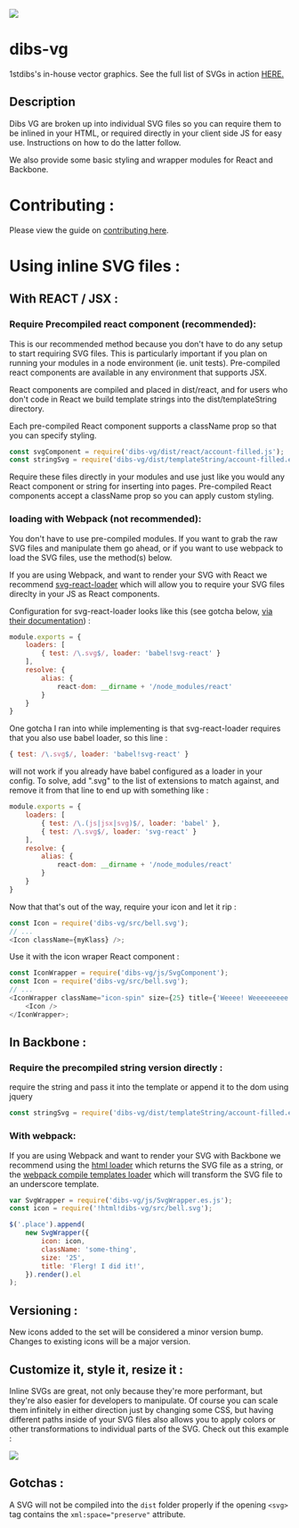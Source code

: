 ![](https://cdn.rawgit.com/1stdibs/dibs-vg/master/src/logo-no-reg.svg)

# dibs-vg

1stdibs's in-house vector graphics. See the full list of SVGs in action [HERE.](http://1stdibs.github.io/dibs-vg/)

## Description

Dibs VG are broken up into individual SVG files so you can require them to be inlined in your HTML, or required directly in your client side JS for easy use. Instructions on how to do the latter follow.

We also provide some basic styling and wrapper modules for React and Backbone.

# Contributing :

Please view the guide on [contributing here](https://github.com/1stdibs/dibs-vg/blob/master/CONTRIBUTING.md).

# Using inline SVG files :

## With REACT / JSX :

### Require Precompiled react component (recommended):

This is our recommended method because you don't have to do any setup to start requiring SVG files. This is particularly important if you plan on running your modules in a node environment (ie. unit tests). Pre-compiled react components are available in any environment that supports JSX.

React components are compiled and placed in dist/react, and for users who don't code in React we build template strings into the dist/templateString directory.

Each pre-compiled React component supports a className prop so that you can specify styling.

```js
const svgComponent = require('dibs-vg/dist/react/account-filled.js');
const stringSvg = require('dibs-vg/dist/templateString/account-filled.es.js');
```

Require these files directly in your modules and use just like you would any React component or string for inserting into pages. Pre-compiled React components accept a className prop so you can apply custom styling.

### loading with Webpack (not recommended):

You don't have to use pre-compiled modules. If you want to grab the raw SVG files and manipulate them go ahead, or if you want to use webpack to load the SVG files, use the method(s) below.

If you are using Webpack, and want to render your SVG with React we recommend [svg-react-loader](https://github.com/jhamlet/svg-react-loader) which will allow you to require your SVG files direclty in your JS as React components.

Configuration for svg-react-loader looks like this (see gotcha below, [via their documentation](https://github.com/jhamlet/svg-react-loader)) :

```js
module.exports = {
    loaders: [
        { test: /\.svg$/, loader: 'babel!svg-react' }
    ],
    resolve: {
        alias: {
            react-dom: __dirname + '/node_modules/react'
        }
    }
}
```

One gotcha I ran into while implementing is that svg-react-loader requires that you also use babel loader, so this line :

```js
{ test: /\.svg$/, loader: 'babel!svg-react' }
```

will not work if you already have babel configured as a loader in your config. To solve, add ".svg" to the list of extensions to match against, and remove it from that line to end up with something like :

```js
module.exports = {
    loaders: [
        { test: /\.(js|jsx|svg)$/, loader: 'babel' },
        { test: /\.svg$/, loader: 'svg-react' }
    ],
    resolve: {
        alias: {
            react-dom: __dirname + '/node_modules/react'
        }
    }
}
```

Now that that's out of the way, require your icon and let it rip :

```js
const Icon = require('dibs-vg/src/bell.svg');
// ...
<Icon className={myKlass} />;
```

Use it with the icon wraper React component :

```js
const IconWrapper = require('dibs-vg/js/SvgComponent');
const Icon = require('dibs-vg/src/bell.svg');
// ...
<IconWrapper className="icon-spin" size={25} title={'Weeee! Weeeeeeeee!'}>
    <Icon />
</IconWrapper>;
```

## In Backbone :

### Require the precompiled string version directly :

require the string and pass it into the template or append it to the dom using jquery

```js
const stringSvg = require('dibs-vg/dist/templateString/account-filled.es.js');
```

### With webpack:

If you are using Webpack and want to render your SVG with Backbone we recommend using the [html loader](https://www.npmjs.com/package/html-loader) which returns the SVG file as a string, or the [webpack compile templates loader](https://www.npmjs.com/package/webpack-compile-templates) which will transform the SVG file to an underscore template.

```js
var SvgWrapper = require('dibs-vg/js/SvgWrapper.es.js');
const icon = require('!html!dibs-vg/src/bell.svg');

$('.place').append(
    new SvgWrapper({
        icon: icon,
        className: 'some-thing',
        size: '25',
        title: 'Flerg! I did it!',
    }).render().el
);
```

## Versioning :

New icons added to the set will be considered a minor version bump. Changes to existing icons will be a major version.

## Customize it, style it, resize it :

Inline SVGs are great, not only because they're more performant, but they're also easier for developers to manipulate. Of course you can scale them infinitely in either direction just by changing some CSS, but having different paths inside of your SVG files also allows you to apply colors or other transformations to individual parts of the SVG. Check out this example :

![](https://cdn.rawgit.com/1stdibs/dibs-vg/master/readme_imgs/do-not-edit-two-color.svg)

## Gotchas :

A SVG will not be compiled into the `dist` folder properly if the opening `<svg>` tag contains the `xml:space="preserve"` attribute.
